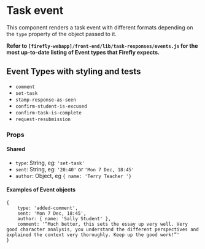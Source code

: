<div data-ff_module-task-event="comment"/>

<br/>

<div data-ff_module-task-event="set-task"/>

<br/>

<div data-ff_module-task-event="stamp-response-as-seen"/>

<br/>

<div data-ff_module-task-event="request-resubmission"/>

<br/>

<div data-ff_module-task-event="confirm-task-is-complete"/>

<br/>

<div data-ff_module-task-event="confirm-student-is-excused"/>

<br/>

<div data-ff_module-task-event="mark-and-grade"/>



# Task event

This component renders a task event with different formats depending on the `type` property of the object passed to it.

**Refer to `[firefly-webapp]/front-end/lib/task-responses/events.js` for the most up-to-date listing of Event types that Firefly expects.**


## Event Types with styling and tests
- `comment`
- `set-task` 
- `stamp-response-as-seen`
- `confirm-student-is-excused`
- `confirm-task-is-complete`
- `request-resubmission`

### Props
#### Shared
- `type`: String, eg: `'set-task'`
- `sent`: String, eg: `'20:40'` or `'Mon 7 Dec, 18:45'`
- `author`: Object, eg `{ name: 'Terry Teacher '}`

#### Examples of Event objects
```
{   
    type: 'added-comment', 
    sent: 'Mon 7 Dec, 18:45', 
    author: { name: 'Sally Student' }, 
    comment: '“Much better, this sets the essay up very well. Very good character analysis, you understand the different perspectives and explained the context very thoroughly. Keep up the good work!”' 
}
```

